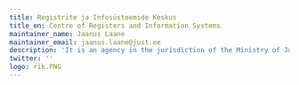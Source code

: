```yaml
---
title: Registrite ja Infosüsteemide Keskus
title_en: Centre of Registers and Information Systems
maintainer_name: Jaanus Laane
maintainer_email: jaanus.laane@just.ee
description: 'It is an agency in the jurisdiction of the Ministry of Justice, with the purpose of establishing an innovative environment providing good integrated e-services for a more efficient implementation of state administration, legal and criminal policy.'
twitter: ''
logo: rik.PNG
---
```

